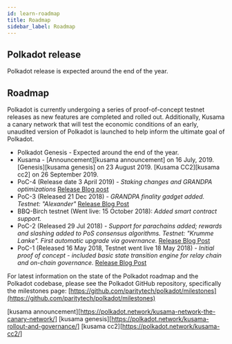 ```yaml
---
id: learn-roadmap
title: Roadmap
sidebar_label: Roadmap
---
```


## Polkadot release

Polkadot release is expected around the end of the year.

## Roadmap

Polkadot is currently undergoing a series of proof-of-concept testnet releases as new features are completed and rolled
out. Additionally, Kusama a canary network that will test the economic conditions of an early, unaudited version of Polkadot
is launched to help inform the ultimate goal of Polkadot.

- Polkadot Genesis - Expected around the end of the year.
- Kusama - [Announcement][kusama announcement] on 16 July, 2019. [Genesis][kusama genesis] on 23 August 2019. [Kusama CC2][kusama cc2] on 26 September 2019.
- PoC-4 (Release date 3 April 2019) - _Staking changes and GRANDPA optimizations_ [Release Blog post](https://medium.com/polkadot-network/polkadot-proof-of-concept-4-arrives-with-new-ways-to-stake-3b27037346cc)
- PoC-3 (Released 21 Dec 2018) - _GRANDPA finality gadget added. Testnet: "Alexander"_ [Release Blog Post](https://medium.com/coinmonks/polkadot-hello-world-3-poc-3-on-substrate-is-here-c45d100f72e3)
- BBQ-Birch testnet (Went live: 15 October 2018): _Added smart contract support._
- PoC-2 (Released 29 Jul 2018) - _Support for parachains added; rewards and slashing added to PoS consensus algorithms. Testnet: "Krumme Lanke". First automatic upgrade via governance._ [Release Blog Post](https://medium.com/polkadot-network/polkadot-poc-2-is-here-parachains-runtime-upgrades-and-libp2p-networking-7035bb141c25)
- PoC-1 (Released 16 May 2018, Testnet went live 18 May 2018) - _Initial proof of concept - included basic state transition engine for relay chain and on-chain governance._ [Release Blog Post](https://medium.com/polkadot-network/now-live-polkadot-proof-of-concept-1-3e718512a8d)

For latest information on the state of the Polkadot roadmap and the Polkadot codebase, please see the Polkadot GitHub repository, specifically the milestones page: [https://github.com/paritytech/polkadot/milestones](https://github.com/paritytech/polkadot/milestones)

[kusama announcement][https://polkadot.network/kusama-network-the-canary-network/]
[kusama genesis][https://polkadot.network/kusama-rollout-and-governance/]
[kusama cc2][https://polkadot.network/kusama-cc2/]
